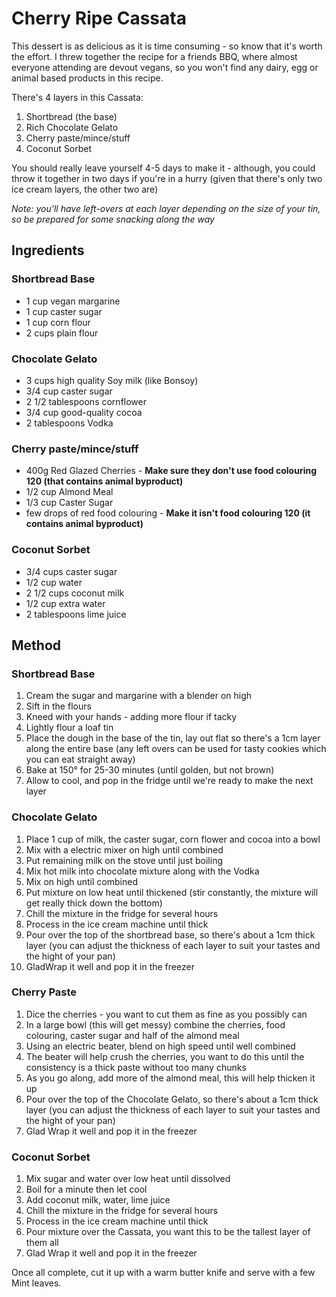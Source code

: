 # Cherry Ripe Cassata

This dessert is as delicious as it is time consuming - so know that it's worth the effort.
I threw together the recipe for a friends BBQ, where almost everyone attending are devout vegans, so you won't find any dairy, egg or animal based products in this recipe.

There's 4 layers in this Cassata:
1. Shortbread (the base)
2. Rich Chocolate Gelato
3. Cherry paste/mince/stuff
4. Coconut Sorbet

You should really leave yourself 4-5 days to make it - although, you could throw it together in two days if you're in a hurry (given that there's only two ice cream layers, the other two are)

*Note: you'll have left-overs at each layer depending on the size of your tin, so be prepared for some snacking along the way*

## Ingredients

### Shortbread Base
* 1 cup vegan margarine
* 1 cup caster sugar
* 1 cup corn flour
* 2 cups plain flour

### Chocolate Gelato
* 3 cups high quality Soy milk (like Bonsoy)
* 3/4 cup caster sugar
* 2 1/2 tablespoons cornflower
* 3/4 cup good-quality cocoa
* 2 tablespoons Vodka

### Cherry paste/mince/stuff
* 400g Red Glazed Cherries - **Make sure they don't use food colouring 120 (that contains animal byproduct)**
* 1/2 cup Almond Meal
* 1/3 cup Caster Sugar
* few drops of red food colouring - **Make it isn't food colouring 120 (it contains animal byproduct)**

### Coconut Sorbet
* 3/4 cups caster sugar
* 1/2 cup water
* 2 1/2 cups coconut milk
* 1/2 cup extra water
* 2 tablespoons lime juice

## Method

### Shortbread Base
1. Cream the sugar and margarine with a blender on high
2. Sift in the flours
3. Kneed with your hands - adding more flour if tacky
4. Lightly flour a loaf tin
5. Place the dough in the base of the tin, lay out flat so there's a 1cm layer along the entire base (any left overs can be used for tasty cookies which you can eat straight away)
4. Bake at 150&deg; for 25-30 minutes (until golden, but not brown)
5. Allow to cool, and pop in the fridge until we're ready to make the next layer

### Chocolate Gelato
1. Place 1 cup of milk, the caster sugar, corn flower and cocoa into a bowl
2. Mix with a electric mixer on high until combined
3. Put remaining milk on the stove until just boiling
4. Mix hot milk into chocolate mixture along with the Vodka
5. Mix on high until combined
6. Put mixture on low heat until thickened (stir constantly, the mixture will get really thick down the bottom)
7. Chill the mixture in the fridge for several hours
8. Process in the ice cream machine until thick
9. Pour over the top of the shortbread base, so there's about a 1cm thick layer (you can adjust the thickness of each layer to suit your tastes and the hight of your pan)
10. GladWrap it well and pop it in the freezer

### Cherry Paste
1. Dice the cherries - you want to cut them as fine as you possibly can
2. In a large bowl (this will get messy) combine the cherries, food colouring, caster sugar and half of the almond meal
3. Using an electric beater, blend on high speed until well combined
4. The beater will help crush the cherries, you want to do this until the consistency is a thick paste without too many chunks
5. As you go along, add more of the almond meal, this will help thicken it up
6. Pour over the top of the Chocolate Gelato, so there's about a 1cm thick layer (you can adjust the thickness of each layer to suit your tastes and the hight of your pan)
7. Glad Wrap it well and pop it in the freezer

### Coconut Sorbet
1. Mix sugar and water over low heat until dissolved
2. Boil for a minute then let cool
3. Add coconut milk, water, lime juice
4. Chill the mixture in the fridge for several hours
5. Process in the ice cream machine until thick
6. Pour mixture over the Cassata, you want this to be the tallest layer of them all
7. Glad Wrap it well and pop it in the freezer

Once all complete, cut it up with a warm butter knife and serve with a few Mint leaves.

